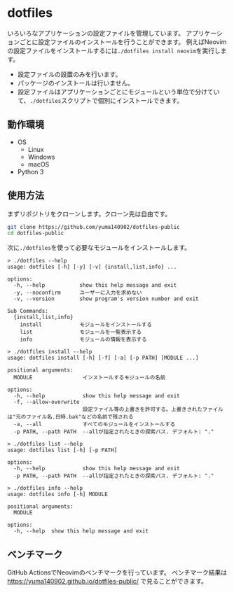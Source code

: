 # dotfiles

いろいろなアプリケーションの設定ファイルを管理しています。
アプリケーションごとに設定ファイルのインストールを行うことができます。
例えばNeovimの設定ファイルをインストールするには`./dotfiles install neovim`を実行します。

- 設定ファイルの設置のみを行います。
- パッケージのインストールは行いません。
- 設定ファイルはアプリケーションごとにモジュールという単位で分けていて、`./dotfiles`スクリプトで個別にインストールできます。

## 動作環境

- OS
  - Linux
  - Windows
  - macOS
- Python 3

## 使用方法

まずリポジトリをクローンします。クローン先は自由です。

```sh
git clone https://github.com/yuma140902/dotfiles-public
cd dotfiles-public
```

次に`./dotfiles`を使って必要なモジュールをインストールします。

```
> ./dotfiles --help
usage: dotfiles [-h] [-y] [-v] {install,list,info} ...

options:
  -h, --help           show this help message and exit
  -y, --noconfirm      ユーザーに入力を求めない
  -v, --version        show program's version number and exit

Sub Commands:
  {install,list,info}
    install            モジュールをインストールする
    list               モジュールを一覧表示する
    info               モジュールの情報を表示する

> ./dotfiles install --help
usage: dotfiles install [-h] [-f] [-a] [-p PATH] [MODULE ...]

positional arguments:
  MODULE                インストールするモジュールの名前

options:
  -h, --help            show this help message and exit
  -f, --allow-overwrite
                        設定ファイル等の上書きを許可する。上書きされたファイルは"元のファイル名.日時.bak"などの名前で残される
  -a, --all             すべてのモジュールをインストールする
  -p PATH, --path PATH  --allが指定されたときの探索パス. デフォルト: "."

> ./dotfiles list --help
usage: dotfiles list [-h] [-p PATH]

options:
  -h, --help            show this help message and exit
  -p PATH, --path PATH  --allが指定されたときの探索パス. デフォルト: "."

> ./dotfiles info --help
usage: dotfiles info [-h] MODULE

positional arguments:
  MODULE

options:
  -h, --help  show this help message and exit
```

## ベンチマーク

GitHub ActionsでNeovimのベンチマークを行っています。
ベンチマーク結果は <https://yuma140902.github.io/dotfiles-public/> で見ることができます。
